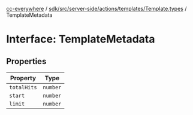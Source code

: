 [cc-everywhere](../../../../../../../index.md) / [sdk/src/server-side/actions/templates/Template.types](../index.md) / TemplateMetadata

# Interface: TemplateMetadata

## Properties

| Property | Type |
| ------ | ------ |
| `totalHits` | `number` |
| `start` | `number` |
| `limit` | `number` |
